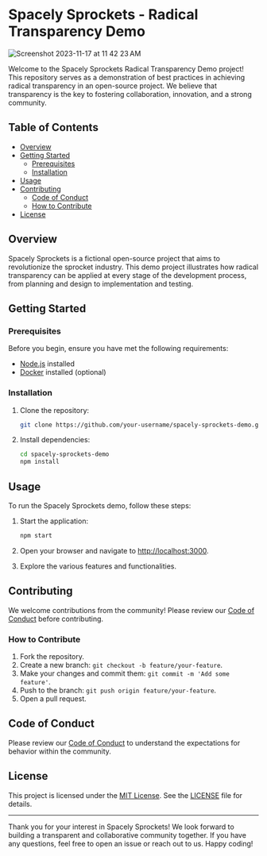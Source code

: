 # Spacely Sprockets - Radical Transparency Demo
![Screenshot 2023-11-17 at 11 42 23 AM](https://github.com/radicaltherapy/Spacely-Sprockets-RT-demo-repository/assets/449810/7d897af8-ffb6-480e-a0c5-845f5b25b8f2)

Welcome to the Spacely Sprockets Radical Transparency Demo project! This repository serves as a demonstration of best practices in achieving radical transparency in an open-source project. We believe that transparency is the key to fostering collaboration, innovation, and a strong community.

## Table of Contents

- [Overview](#overview)
- [Getting Started](#getting-started)
  - [Prerequisites](#prerequisites)
  - [Installation](#installation)
- [Usage](#usage)
- [Contributing](#contributing)
  - [Code of Conduct](#code-of-conduct)
  - [How to Contribute](#how-to-contribute)
- [License](#license)

## Overview

Spacely Sprockets is a fictional open-source project that aims to revolutionize the sprocket industry. This demo project illustrates how radical transparency can be applied at every stage of the development process, from planning and design to implementation and testing.

## Getting Started

### Prerequisites

Before you begin, ensure you have met the following requirements:

- [Node.js](https://nodejs.org/) installed
- [Docker](https://www.docker.com/) installed (optional)

### Installation

1. Clone the repository:

    ```bash
    git clone https://github.com/your-username/spacely-sprockets-demo.git
    ```

2. Install dependencies:

    ```bash
    cd spacely-sprockets-demo
    npm install
    ```

## Usage

To run the Spacely Sprockets demo, follow these steps:

1. Start the application:

    ```bash
    npm start
    ```

2. Open your browser and navigate to [http://localhost:3000](http://localhost:3000).

3. Explore the various features and functionalities.

## Contributing

We welcome contributions from the community! Please review our [Code of Conduct](CODE_OF_CONDUCT.md) before contributing.

### How to Contribute

1. Fork the repository.
2. Create a new branch: `git checkout -b feature/your-feature`.
3. Make your changes and commit them: `git commit -m 'Add some feature'`.
4. Push to the branch: `git push origin feature/your-feature`.
5. Open a pull request.

## Code of Conduct

Please review our [Code of Conduct](CODE_OF_CONDUCT.md) to understand the expectations for behavior within the community.

## License

This project is licensed under the [MIT License](LICENSE). See the [LICENSE](LICENSE) file for details.

---

Thank you for your interest in Spacely Sprockets! We look forward to building a transparent and collaborative community together. If you have any questions, feel free to open an issue or reach out to us. Happy coding!
